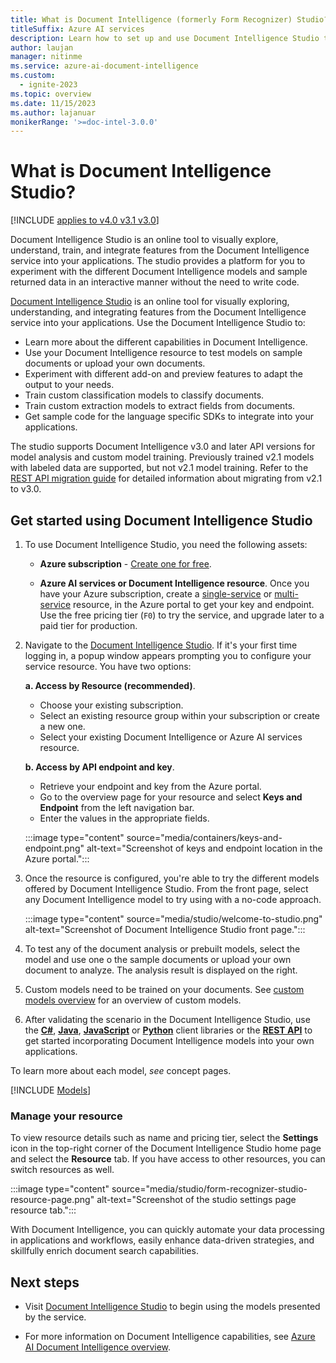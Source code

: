 ```yaml
---
title: What is Document Intelligence (formerly Form Recognizer) Studio?
titleSuffix: Azure AI services
description: Learn how to set up and use Document Intelligence Studio to test features of Azure AI Document Intelligence on the web.
author: laujan
manager: nitinme
ms.service: azure-ai-document-intelligence
ms.custom:
  - ignite-2023
ms.topic: overview
ms.date: 11/15/2023
ms.author: lajanuar
monikerRange: '>=doc-intel-3.0.0'
---
```



<!-- markdownlint-disable MD033 -->
# What is Document Intelligence Studio?

[!INCLUDE [applies to v4.0 v3.1 v3.0](includes/applies-to-v40-v31-v30.md)]

Document Intelligence Studio is an online tool to visually explore, understand, train, and integrate features from the Document Intelligence service into your applications. The studio provides a platform for you to experiment with the different Document Intelligence models and sample returned data in an interactive manner without the need to write code.

[Document Intelligence Studio](https://documentintelligence.appliedai.azure.com/) is an online tool for visually exploring, understanding, and integrating features from the Document Intelligence service into your applications. Use the Document Intelligence Studio to:
* Learn more about the different capabilities in Document Intelligence.
* Use your Document Intelligence resource to test models on sample documents or upload your own documents.
* Experiment with different add-on and preview features to adapt the output to your needs.
* Train custom classification models to classify documents.
* Train custom extraction models to extract fields from documents.
* Get sample code for the language specific SDKs to integrate into your applications.

The studio supports Document Intelligence v3.0 and later API versions for model analysis and custom model training. Previously trained v2.1 models with labeled data are supported, but not v2.1 model training. Refer to the [REST API migration guide](v3-1-migration-guide.md) for detailed information about migrating from v2.1 to v3.0.

## Get started using Document Intelligence Studio

1. To use Document Intelligence Studio, you need the following assets:

    * **Azure subscription** - [Create one for free](https://azure.microsoft.com/free/cognitive-services/).

    * **Azure AI services or Document Intelligence resource**. Once you have your Azure subscription, create a [single-service](https://portal.azure.com/#create/Microsoft.CognitiveServicesFormRecognizer) or [multi-service](https://portal.azure.com/#create/Microsoft.CognitiveServicesAllInOne) resource, in the Azure portal to get your key and endpoint. Use the free pricing tier (`F0`) to try the service, and upgrade later to a paid tier for production.

1. Navigate to the [Document Intelligence Studio](https://formrecognizer.appliedai.azure.com/). If it's your first time logging in, a popup window appears prompting you to configure your service resource. You have two options:

   **a. Access by Resource (recommended)**.

      * Choose your existing subscription.
      * Select an existing resource group within your subscription or create a new one.
      * Select your existing Document Intelligence or Azure AI services resource.

    **b. Access by API endpoint and key**.

      * Retrieve your endpoint and key from the Azure portal.
      * Go to the overview page for your resource and select **Keys and Endpoint** from the left navigation bar.
      * Enter the values in the appropriate fields.

      :::image type="content" source="media/containers/keys-and-endpoint.png" alt-text="Screenshot of keys and endpoint location in the Azure portal.":::

1. Once the resource is configured, you're able to try the different models offered by Document Intelligence Studio. From the front page, select any Document Intelligence model to try using with a no-code approach.

    :::image type="content" source="media/studio/welcome-to-studio.png" alt-text="Screenshot of Document Intelligence Studio front page.":::

1. To test any of the document analysis or prebuilt models, select the model and use one o the sample documents or upload your own document to analyze. The analysis result is displayed on the right.

1. Custom models need to be trained on your documents. See [custom models overview](concept-custom.md) for an overview of custom models.

1. After validating the scenario in the Document Intelligence Studio, use the [**C#**](quickstarts/get-started-sdks-rest-api.md?view=doc-intel-3.0.0&preserve-view=true), [**Java**](quickstarts/get-started-sdks-rest-api.md?view=doc-intel-3.0.0&preserve-view=true), [**JavaScript**](quickstarts/get-started-sdks-rest-api.md?view=doc-intel-3.0.0&preserve-view=true) or [**Python**](quickstarts/get-started-sdks-rest-api.md?view=doc-intel-3.0.0&preserve-view=true) client libraries or the [**REST API**](quickstarts/get-started-sdks-rest-api.md?view=doc-intel-3.0.0&preserve-view=true) to get started incorporating Document Intelligence models into your own applications.

To learn more about each model, *see* concept pages.

[!INCLUDE [Models](includes/model-type-name.md)]

### Manage your resource

 To view resource details such as name and pricing tier, select the **Settings** icon in the top-right corner of the Document Intelligence Studio home page and select the **Resource** tab. If you have access to other resources, you can switch resources as well.

:::image type="content" source="media/studio/form-recognizer-studio-resource-page.png" alt-text="Screenshot of the studio settings page resource tab.":::

With Document Intelligence, you can quickly automate your data processing in applications and workflows, easily enhance data-driven strategies, and skillfully enrich document search capabilities.

## Next steps

* Visit [Document Intelligence Studio](https://formrecognizer.appliedai.azure.com/studio) to begin using the models presented by the service.

* For more information on Document Intelligence capabilities, see [Azure AI Document Intelligence overview](overview.md).
